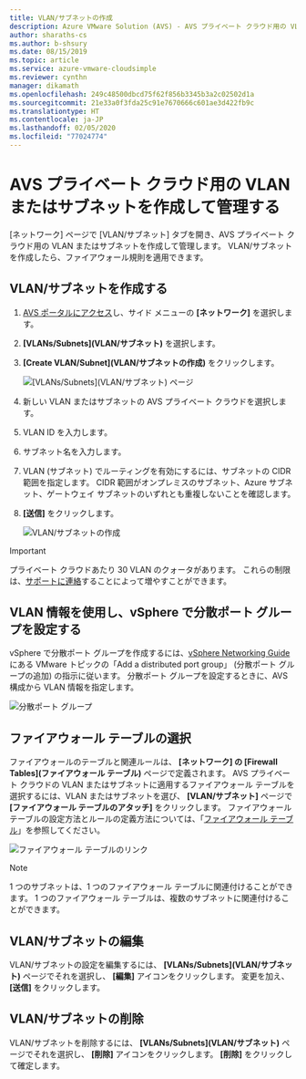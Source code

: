 ```yaml
---
title: VLAN/サブネットの作成
description: Azure VMware Solution (AVS) - AVS プライベート クラウド用の VLAN またはサブネットを作成して管理し、ファイアウォール規則を適用する方法について説明します。
author: sharaths-cs
ms.author: b-shsury
ms.date: 08/15/2019
ms.topic: article
ms.service: azure-vmware-cloudsimple
ms.reviewer: cynthn
manager: dikamath
ms.openlocfilehash: 249c48500dbcd75f62f856b3345b3a2c02502d1a
ms.sourcegitcommit: 21e33a0f3fda25c91e7670666c601ae3d422fb9c
ms.translationtype: HT
ms.contentlocale: ja-JP
ms.lasthandoff: 02/05/2020
ms.locfileid: "77024774"
---
```

# <a name="create-and-manage-vlanssubnets-for-your-avs-private-clouds"></a>AVS プライベート クラウド用の VLAN またはサブネットを作成して管理する

[ネットワーク] ページで [VLAN/サブネット] タブを開き、AVS プライベート クラウド用の VLAN またはサブネットを作成して管理します。 VLAN/サブネットを作成したら、ファイアウォール規則を適用できます。

## <a name="create-a-vlansubnet"></a>VLAN/サブネットを作成する

1. [AVS ポータルにアクセス](access-cloudsimple-portal.md)し、サイド メニューの **[ネットワーク]** を選択します。
2. **[VLANs/Subnets]\(VLAN/サブネット\)** を選択します。
3. **[Create VLAN/Subnet]\(VLAN/サブネットの作成\)** をクリックします。

    ![[VLANs/Subnets]\(VLAN/サブネット\) ページ](media/vlan-subnet-page.png)

4. 新しい VLAN またはサブネットの AVS プライベート クラウドを選択します。
5. VLAN ID を入力します。
6. サブネット名を入力します。
7. VLAN (サブネット) でルーティングを有効にするには、サブネットの CIDR 範囲を指定します。 CIDR 範囲がオンプレミスのサブネット、Azure サブネット、ゲートウェイ サブネットのいずれとも重複しないことを確認します。
8. **[送信]** をクリックします。

    ![VLAN/サブネットの作成](media/create-new-vlan-subnet-details.png)


> [!IMPORTANT]
> プライベート クラウドあたり 30 VLAN のクォータがあります。 これらの制限は、[サポートに連絡](https://portal.azure.com/#blade/Microsoft_Azure_Support/HelpAndSupportBlade/newsupportrequest)することによって増やすことができます。

## <a name="use-vlan-information-to-set-up-a-distributed-port-group-in-vsphere"></a>VLAN 情報を使用し、vSphere で分散ポート グループを設定する

vSphere で分散ポート グループを作成するには、<a href="https://docs.vmware.com/en/VMware-vSphere/6.5/vsphere-esxi-vcenter-server-65-networking-guide.pdf" target="_blank">vSphere Networking Guide</a> にある VMware トピックの「Add a distributed port group」 (分散ポート グループの追加) の指示に従います。 分散ポート グループを設定するときに、AVS 構成から VLAN 情報を指定します。

![分散ポート グループ](media/distributed-port-group.png)

## <a name="select-a-firewall-table"></a>ファイアウォール テーブルの選択

ファイアウォールのテーブルと関連ルールは、 **[ネットワーク] の [Firewall Tables]\(ファイアウォール テーブル\)** ページで定義されます。 AVS プライベート クラウドの VLAN またはサブネットに適用するファイアウォール テーブルを選択するには、VLAN またはサブネットを選び、 **[VLAN/サブネット]** ページで **[ファイアウォール テーブルのアタッチ]** をクリックします。 ファイアウォール テーブルの設定方法とルールの定義方法については、「[ファイアウォール テーブル](firewall.md)」を参照してください。

![ファイアウォール テーブルのリンク](media/vlan-subnet-firewall-link.png)

> [!NOTE]
> 1 つのサブネットは、1 つのファイアウォール テーブルに関連付けることができます。 1 つのファイアウォール テーブルは、複数のサブネットに関連付けることができます。

## <a name="edit-a-vlansubnet"></a>VLAN/サブネットの編集

VLAN/サブネットの設定を編集するには、 **[VLANs/Subnets]\(VLAN/サブネット\)** ページでそれを選択し、 **[編集]** アイコンをクリックします。 変更を加え、 **[送信]** をクリックします。

## <a name="delete-a-vlansubnet"></a>VLAN/サブネットの削除

VLAN/サブネットを削除するには、 **[VLANs/Subnets]\(VLAN/サブネット\)** ページでそれを選択し、 **[削除]** アイコンをクリックします。 **[削除]** をクリックして確定します。
